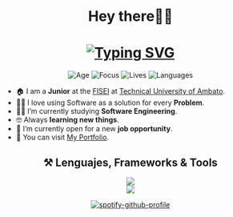 <div align="center">
  
# Hey there🙋‍♂️
  
  </div>
<div align="center">

# [![Typing SVG](https://readme-typing-svg.demolab.com/?lines=I'm+a+Software+Engineer+student🕷;&font_size=40&height=80)](https://git.io/typing-svg)
</div>
<div align="center">
  
![Age](https://img.shields.io/badge/Age-20-white?style=for-the-badge)
![Focus](https://img.shields.io/badge/Focus-WEB%20-white?style=for-the-badge)
![Lives](https://img.shields.io/badge/Lives-Ecuador%20-white?style=for-the-badge)
![Languages](https://img.shields.io/badge/Languages-Spanish%20%26%20English-white?style=for-the-badge)

</div>



- 🏠 I am a **Junior** at the [FISEI](https://fisei.uta.edu.ec/v4.0/) at [Technical University of Ambato](https://www.uta.edu.ec/v4.0/).
- 👨‍💻 I love using Software as a solution for every **Problem**.
- 🧑‍🎓 I’m currently studying **Software Engineering**.
- 🤓 Always **learning new things**.
- 🤔 I’m currently open for a new **job opportunity**.
- 🌟 You can visit [My Portfolio](https://xxxmichael.github.io/Portafolio/).

<div align="center">

  ## ⚒️ Lenguajes, Frameworks & Tools
   <img src="https://skillicons.dev/icons?i=java,javascript,react,php,python,mysql,html,css,npm" /><br>
   <img src="https://skillicons.dev/icons?i=vscode,vite,github,git,aws,postman" />
</div>

<div align="center">

[![spotify-github-profile](https://spotify-github-profile.kittinanx.com/api/view?uid=5k0qt1kw4r9k4ob7dso6cgtmy&cover_image=true&theme=default&show_offline=false&background_color=000000&interchange=false&bar_color=764eb1&bar_color_cover=true)](https://github.com/kittinan/spotify-github-profile)

</div>
